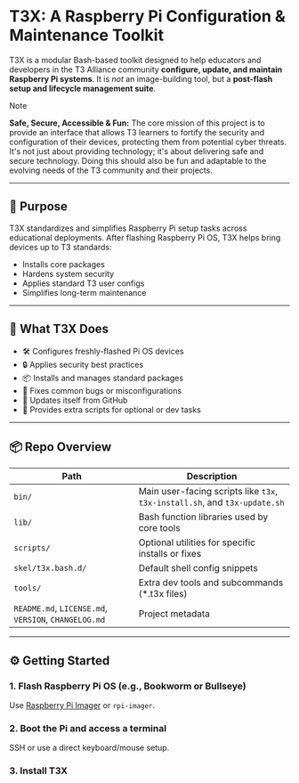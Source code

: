 # T3X: A Raspberry Pi Configuration & Maintenance Toolkit

T3X is a modular Bash-based toolkit designed to help educators and developers in the T3 Alliance community **configure, update, and maintain Raspberry Pi systems**. It is *not* an image-building tool, but a **post-flash setup and lifecycle management suite**.

> [!note] 
> **Safe, Secure, Accessible & Fun:** The core mission of this project is to provide an interface that allows T3 learners to fortify the security and configuration of their devices, protecting them from potential cyber threats. It's not just about providing technology; it's about delivering safe and secure technology. Doing this should also be fun and adaptable to the evolving needs of the T3 community and their projects.

---

## 🚀 Purpose

T3X standardizes and simplifies Raspberry Pi setup tasks across educational deployments. After flashing Raspberry Pi OS, T3X helps bring devices up to T3 standards:

- Installs core packages
- Hardens system security
- Applies standard T3 user configs
- Simplifies long-term maintenance

---

## 🧰 What T3X Does

- 🛠️ Configures freshly-flashed Pi OS devices
- 🔒 Applies security best practices
- 📦 Installs and manages standard packages
- 🧼 Fixes common bugs or misconfigurations
- 🔄 Updates itself from GitHub
- 🧪 Provides extra scripts for optional or dev tasks

---

## 📦 Repo Overview

| Path | Description |
|------|-------------|
| `bin/` | Main user-facing scripts like `t3x`, `t3x-install.sh`, and `t3x-update.sh` |
| `lib/` | Bash function libraries used by core tools |
| `scripts/` | Optional utilities for specific installs or fixes |
| `skel/t3x.bash.d/` | Default shell config snippets |
| `tools/` | Extra dev tools and subcommands (*.t3x files) |
| `README.md`, `LICENSE.md`, `VERSION`, `CHANGELOG.md` | Project metadata |

---

## ⚙️ Getting Started

### 1. Flash Raspberry Pi OS (e.g., Bookworm or Bullseye)
Use [Raspberry Pi Imager](https://www.raspberrypi.com/software/) or `rpi-imager`.

### 2. Boot the Pi and access a terminal
SSH or use a direct keyboard/mouse setup.

### 3. Install T3X

